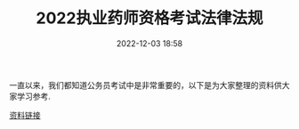 ﻿---
title: 2022执业药师资格考试法律法规
date: 2022-12-03 18:58
tags:
- 执业药师
- 法律法规
- 学习资料
updated: 
---

一直以来，我们都知道公务员考试中是非常重要的，以下是为大家整理的资料供大家学习参考.

[资料链接](https://www.aliyundrive.com/s/ZJtRBvQrD3r)
